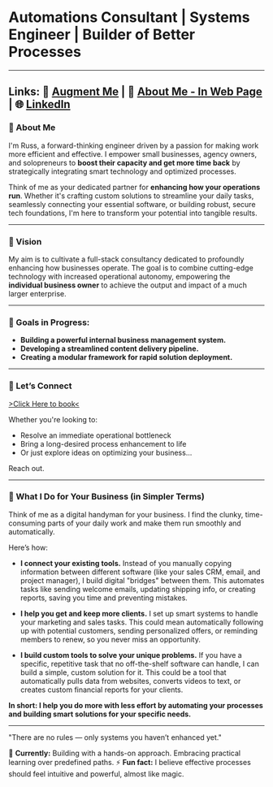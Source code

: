# **Automations Consultant | Systems Engineer | Builder of Better Processes**  
---
 **Links:** 🚀 [Augment Me](https://russ-bytes.github.io/augment/) | 💼 [About Me - In Web Page](https://russ-bytes.github.io/Profile/) | 🌐 [LinkedIn](https://www.linkedin.com/in/russel-van-niekerk-a3321423/)
---

### 🧠 About Me

I'm Russ, a forward-thinking engineer driven by a passion for making work more efficient and effective. I empower small businesses, agency owners, and solopreneurs to **boost their capacity and get more time back** by strategically integrating smart technology and optimized processes.

Think of me as your dedicated partner for **enhancing how your operations run**. Whether it's crafting custom solutions to streamline your daily tasks, seamlessly connecting your essential software, or building robust, secure tech foundations, I'm here to transform your potential into tangible results.

---

### 🧭 Vision

My aim is to cultivate a full-stack consultancy dedicated to profoundly enhancing how businesses operate. The goal is to combine cutting-edge technology with increased operational autonomy, empowering the **individual business owner** to achieve the output and impact of a much larger enterprise.

---

### 🎯 Goals in Progress:

* **Building a powerful internal business management system.**
* **Developing a streamlined content delivery pipeline.**
* **Creating a modular framework for rapid solution deployment.**

---

### 💬 Let’s Connect
[>Click Here to book<](https://cal.com/russvn/aiaudit)

Whether you're looking to:

* Resolve an immediate operational bottleneck
* Bring a long-desired process enhancement to life
* Or just explore ideas on optimizing your business...

Reach out.

---

### 🔧 What I Do for Your Business (in Simpler Terms)

Think of me as a digital handyman for your business. I find the clunky, time-consuming parts of your daily work and make them run smoothly and automatically.

Here’s how:

* **I connect your existing tools.** Instead of you manually copying information between different software (like your sales CRM, email, and project manager), I build digital "bridges" between them. This automates tasks like sending welcome emails, updating shipping info, or creating reports, saving you time and preventing mistakes.

* **I help you get and keep more clients.** I set up smart systems to handle your marketing and sales tasks. This could mean automatically following up with potential customers, sending personalized offers, or reminding members to renew, so you never miss an opportunity.

* **I build custom tools to solve your unique problems.** If you have a specific, repetitive task that no off-the-shelf software can handle, I can build a simple, custom solution for it. This could be a tool that automatically pulls data from websites, converts videos to text, or creates custom financial reports for your clients.

**In short: I help you do more with less effort by automating your processes and building smart solutions for your specific needs.**

---

"There are no rules — only systems you haven’t enhanced yet."

👀 **Currently:** Building with a hands-on approach. Embracing practical learning over predefined paths.
⚡ **Fun fact:** I believe effective processes should feel intuitive and powerful, almost like magic.
